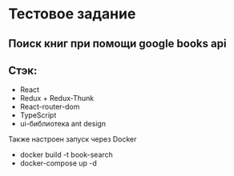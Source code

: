 # Тестовое задание

## Поиск книг при помощи google books api

## Стэк:

- React
- Redux + Redux-Thunk
- React-router-dom
- TypeScript
- ui-библиотека ant design

Также настроен запуск через Docker

- docker build -t book-search
- docker-compose up -d

